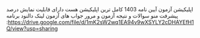 اپلیکیشن آزمون آیین نامه 1403  کامل ترین اپلیکیشن هست دارای قابلیت نمایش درصد پیشرفت منو سوالات و نتیجه آزمون و مرور جواب های آزمون 
لینک دالنود برنامه :https://drive.google.com/file/d/1mK2sW2wq1EA94v9wXSYLY2cDHAYEfH1Q/view?usp=sharing
